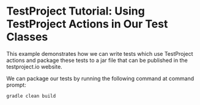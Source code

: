 # TestProject Tutorial: Using TestProject Actions in Our Test Classes

This example demonstrates how we can write tests which use TestProject actions
and package these tests to a jar file that can be published in the
testproject.io website.

We can package our tests by running the following command at command prompt:

    gradle clean build
   
